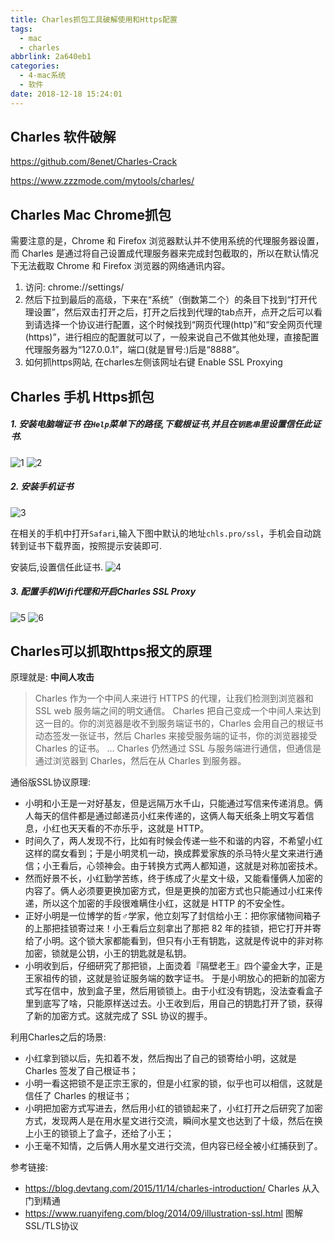 ```yaml
---
title: Charles抓包工具破解使用和Https配置
tags:
  - mac
  - charles
abbrlink: 2a640eb1
categories:
  - 4-mac系统
  - 软件
date: 2018-12-18 15:24:01
---
```





## Charles 软件破解

https://github.com/8enet/Charles-Crack

https://www.zzzmode.com/mytools/charles/



## Charles Mac Chrome抓包

需要注意的是，Chrome 和 Firefox 浏览器默认并不使用系统的代理服务器设置，而 Charles 是通过将自己设置成代理服务器来完成封包截取的，所以在默认情况下无法截取 Chrome 和 Firefox 浏览器的网络通讯内容。

1. 访问: chrome://settings/   
2. 然后下拉到最后的高级，下来在“系统”（倒数第二个）的条目下找到“打开代理设置”，然后双击打开之后，打开之后找到代理的tab点开，点开之后可以看到请选择一个协议进行配置，这个时候找到“网页代理(http)”和“安全网页代理(https)”，进行相应的配置就可以了，一般来说自己不做其他处理，直接配置代理服务器为“127.0.0.1”，端口(就是冒号:)后是“8888”。
3. 如何抓https网站, 在charles左侧该网址右键 Enable SSL Proxying

<!-- more -->

## Charles 手机 Https抓包

##### 1. 安装电脑端证书  在`Help`菜单下的路径,下载根证书,并且在`钥匙串`里设置信任此证书.

![1](Charles抓包工具破解使用和Https配置/1.png)
![2](Charles抓包工具破解使用和Https配置/2.png)



##### 2. 安装手机证书

![3](Charles抓包工具破解使用和Https配置/3.png)


在相关的手机中打开`Safari`,输入下图中默认的地址`chls.pro/ssl`，手机会自动跳转到证书下载界面，按照提示安装即可.

安装后,设置信任此证书.
![4](Charles抓包工具破解使用和Https配置/4.png)



##### 3. 配置手机Wifi代理和开启Charles SSL Proxy

![5](Charles抓包工具破解使用和Https配置/5.png)
![6](Charles抓包工具破解使用和Https配置/6.png)



## Charles可以抓取https报文的原理

原理就是: **中间人攻击**

> Charles 作为一个中间人来进行 HTTPS 的代理，让我们检测到浏览器和 SSL web 服务端之间的明文通信。
>  Charles 把自己变成一个中间人来达到这一目的。你的浏览器是收不到服务端证书的，Charles 会用自己的根证书动态签发一张证书，然后 Charles 来接受服务端的证书，你的浏览器接受 Charles 的证书。
>  …
>  Charles 仍然通过 SSL 与服务端进行通信，但通信是通过浏览器到 Charles，然后在从 Charles 到服务器。

通俗版SSL协议原理:

- 小明和小王是一对好基友，但是远隔万水千山，只能通过写信来传递消息。俩人每天的信件都是通过邮递员小红来传递的，这俩人每天纸条上明文写着信息，小红也天天看的不亦乐乎，这就是 HTTP。
- 时间久了，两人发现不行，比如有时候会传递一些不和谐的内容，不希望小红这样的腐女看到；于是小明灵机一动，换成葬爱家族的杀马特火星文来进行通信；小王看后，心领神会。由于转换方式两人都知道，这就是对称加密技术。
- 然而好景不长，小红勤学苦练，终于练成了火星文十级，又能看懂俩人加密的内容了。俩人必须要更换加密方式，但是更换的加密方式也只能通过小红来传递，所以这个加密的手段很难瞒住小红，这就是 HTTP 的不安全性。
- 正好小明是一位博学的哲♂学家，他立刻写了封信给小王：把你家储物间箱子的上那把挂锁寄过来！小王看后立刻拿出了那把 82 年的挂锁，把它打开并寄给了小明。这个锁大家都能看到，但只有小王有钥匙，这就是传说中的非对称加密，锁就是公钥，小王的钥匙就是私钥。
- 小明收到后，仔细研究了那把锁，上面烫着『隔壁老王』四个鎏金大字，正是王家祖传的锁，这就是验证服务端的数字证书。
   于是小明放心的把新的加密方式写在信中，放到盒子里，然后用锁锁上。由于小红没有钥匙，没法查看盒子里到底写了啥，只能原样送过去。小王收到后，用自己的钥匙打开了锁，获得了新的加密方式。这就完成了 SSL 协议的握手。

利用Charles之后的场景:

- 小红拿到锁以后，先扣着不发，然后掏出了自己的锁寄给小明，这就是 Charles 签发了自己根证书；
- 小明一看这把锁不是正宗王家的，但是小红家的锁，似乎也可以相信，这就是信任了 Charles 的根证书；
- 小明把加密方式写进去，然后用小红的锁锁起来了，小红打开之后研究了加密方式，发现两人是在用水星文进行交流，瞬间水星文也达到了十级，然后在换上小王的锁锁上了盒子，还给了小王；
- 小王毫不知情，之后俩人用水星文进行交流，但内容已经全被小红捕获到了。



参考链接:

+ https://blog.devtang.com/2015/11/14/charles-introduction/  Charles 从入门到精通
+ https://www.ruanyifeng.com/blog/2014/09/illustration-ssl.html  图解SSL/TLS协议